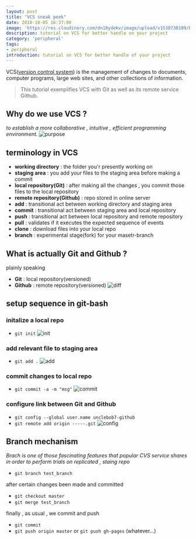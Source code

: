 ```yaml
---
layout: post
title: "VCS sneak peek"
date: 2018-10-05 16:37:00
image: 'https://res.cloudinary.com/dn18ydekv/image/upload/v1538730109/blog_vcs/g_post.jpg'
description: tutorial on VCS for better handle on your project
category: 'peripheral'
tags:
- peripheral
introduction: tutorial on VCS for better handle of your project
---
```

VCS(<a href="https://en.wikipedia.org/wiki/Version_control">version control system</a>) is the management of changes to documents, computer programs, large web sites, and other collections of information.

> This tutorial exemplifies VCS with Git as well as its remote service Github.

## Why do we use VCS ?
*to establish a more collaborative , intuitive , efficient programming environment.*
![purpose](https://res.cloudinary.com/dn18ydekv/image/upload/v1538730120/blog_vcs/dvcs.png)

## terminology in VCS
- **working directory** : the folder you'r presently working on
- **staging area** : you add your files to the staging area before making a commit
- **local repository(Git)** : after making all the changes , you commit those files to the local repository
- **remote repository(Github)** : repo stored in online server
- **add** : transitional act between working directory and staging area
- **commit** : transitional act between staging area and local repository
- **push** : transitional act between local repository and remote repository
- **pull** : validates if it executes the expected sequence of events
- **clone** : download files into your local repo
- **branch** : experimental stage(fork) for your masetr-branch 

## What is actually Git and Github ?
plainly speaking 
- **Git** : local repository(versioned)
- **Github** : remote repository(versioned)
![diff](https://res.cloudinary.com/dn18ydekv/image/upload/v1538730171/blog_vcs/gvs.png)

## setup sequence in git-bash

### initalize a local repo
- `git init` 
![init](https://res.cloudinary.com/dn18ydekv/image/upload/v1538730130/blog_vcs/init_git.png)

### add relevant file to staging area
- `git add .`
![add](https://res.cloudinary.com/dn18ydekv/image/upload/v1538743493/blog_vcs/add.png)

### commit changes to local repo
- `git commit -a -m "msg"`
![commit](https://res.cloudinary.com/dn18ydekv/image/upload/v1538730142/blog_vcs/commit_changes.png)

### configure link between Git and Github
- `git config --global user.name unclebob7-github`
- `git remote add origin -----.git`
![config](https://res.cloudinary.com/dn18ydekv/image/upload/v1538730151/blog_vcs/config_connect.png)

## Branch mechanism
*Brach is one of those fascinating features that popular CVS service shares in order to perform trials on replicated , staing repo*
- `git branch test_branch`

after certain changes been made and committed
- `git checkout master`
- `git merge test_branch`

finally , as usual , we commit and push
- `git commit`
- `git push origin master` or `git push gh-pages` (whatever...)
